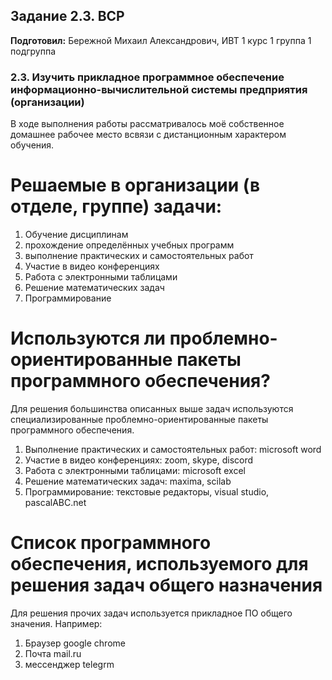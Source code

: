 Задание 2.3. ВСР
------------
**Подготовил:** Бережной Михаил Александрович, ИВТ 1 курс 1 группа 1 подгруппа

### 2.3. Изучить прикладное программное обеспечение информационно-вычислительной системы предприятия (организации)

В ходе выполнения работы рассматривалось моё собственное домашнее рабочее место всвязи с дистанционным характером обучения.

# Решаемые в организации (в отделе, группе) задачи:

1. Обучение дисциплинам
2. прохождение определённых учебных программ
3. выполнение практических и самостоятельных работ
4. Участие в видео конференциях
5. Работа с электронными таблицами
6. Решение математических задач
7. Программирование

# Используются ли проблемно-ориентированные пакеты программного обеспечения?

Для решения большинства описанных выше задач используются специализированные проблемно-ориентированные пакеты программного обеспечения.

1. Выполнение практических и самостоятельных работ: microsoft word
2. Участие в видео конференциях: zoom, skype, discord
3. Работа с электронными таблицами: microsoft excel
4. Решение математических задач: maxima, scilab
5. Программирование: текстовые редакторы, visual studio, pascalABC.net

# Список программного обеспечения, используемого для решения задач общего назначения

Для решения прочих задач используется прикладное ПО общего значения. Например:

1. Браузер google chrome
2. Почта mail.ru
3. мессенджер telegrm
